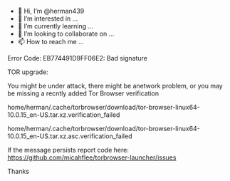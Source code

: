- 👋 Hi, I’m @herman439
- 👀 I’m interested in ...
- 🌱 I’m currently learning ...
- 💞️ I’m looking to collaborate on ...
- 📫 How to reach me ...

<!---
herman439/herman439 is a ✨ special ✨ repository because its `README.md` (this file) appears on your GitHub profile.
You can click the Preview link to take a look at your changes.
--->Error Code: EB774491D9FF06E2: Bad signature

TOR upgrade:

You might be under attack, there might be anetwork problem, or you may be missing a recntly added Tor Browser verification

home/herman/.cache/torbrowser/download/tor-browser-linux64-10.0.15_en-US.tar.xz.verification_failed

home/herman/.cache/torbrowser/download/tor-browser-linux64-10.0.15_en-US.tar.xz.asc.verification_failed

If the message persists report code here:
https://github.com/micahflee/torbrowser-launcher/issues

Thanks
